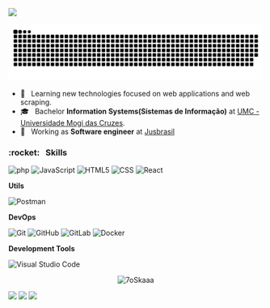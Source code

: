 ﻿![](https://komarev.com/ghpvc/?username=roneymsa&color=006bed)


![Snake animation](https://github.com/roneymsa/roneymsa/blob/output/github-contribution-grid-snake.svg)

- 🤔 &nbsp; Learning new technologies focused on web applications and web scraping.
- 🎓 &nbsp; Bachelor **Information Systems(Sistemas de Informação)** at <a href="https://www.umc.br">UMC - Universidade Mogi das Cruzes</a>.
- 💼 &nbsp; Working as **Software engineer** at <a href="https://www.jusbrasil.com.br/">Jusbrasil</a>

<h3> :rocket: &nbsp; Skills </h3>

  ![php](https://img.shields.io/badge/-php-333333?style=flat&logo=php&logoColor=007396)
  ![JavaScript](https://img.shields.io/badge/-JavaScript-333333?style=flat&logo=javascript)
  ![HTML5](https://img.shields.io/badge/-HTML5-333333?style=flat&logo=HTML5)
  ![CSS](https://img.shields.io/badge/-CSS-333333?style=flat&logo=CSS3&logoColor=1572B6)
  ![React](https://img.shields.io/badge/-React-333333?style=flat&logo=react)
  
  **Utils**
  
  ![Postman](https://img.shields.io/badge/-Postman-333333?style=flat&logo=postman)
  
  **DevOps**
  
  ![Git](https://img.shields.io/badge/-Git-333333?style=flat&logo=git)
  ![GitHub](https://img.shields.io/badge/-GitHub-333333?style=flat&logo=github)
  ![GitLab](https://img.shields.io/badge/-GitLab-333333?style=flat&logo=gitlab)
  ![Docker](https://img.shields.io/badge/-Docker-333333?style=flat&logo=docker)
  
  **Development Tools**
  
  ![Visual Studio Code](https://img.shields.io/badge/-Visual%20Studio%20Code-333333?style=flat&logo=visual-studio-code&logoColor=007ACC)
  
  <p align="center"><img src="https://github-readme-streak-stats.herokuapp.com/?user=roneymsa&theme=algolia" alt="7oSkaaa" /></p>
<div>
    <p align="left">
    <a href="mailto:roneymendes1@gmail.com" alt="Gmail">
    <img src="https://img.shields.io/badge/Gmail-D14836?style=flat-square&labelColor=D14836&logo=gmail&logoColor=white&link=mailto:roneymendes1@gmail.com" /></a>
    <a href="https://www.linkedin.com/in/roney-alves-a833a5152/" alt="Linkedin">
    <img src="https://img.shields.io/badge/-Linkedin-0e76a8?style=flat-square&logo=Linkedin&logoColor=white&link=https://www.linkedin.com/in/roneymsa" /></a>
    <a href="https://instagram.com/roneymsa" alt="Instagram">
    <img src="https://img.shields.io/badge/-Instagram-DF0174?style=flat-square&labelColor=DF0174&logo=instagram&logoColor=white&link=https://instagram.com/roneymsa"/></a>
    </p>
</div>
<!--
**roneymsa/roneymsa** is a ✨ _special_ ✨ repository because its `README.md` (this file) appears on your GitHub profile.
Here are some ideas to get you started:
- 🔭 I’m currently working on ...
- 🌱 I’m currently learning ...
- 👯 I’m looking to collaborate on ...
- 🤔 I’m looking for help with ...
- 💬 Ask me about ...
- 📫 How to reach me: ...
- 😄 Pronouns: ...
- ⚡ Fun fact: ...
-->
